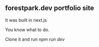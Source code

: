 ## forestpark.dev portfolio site

It was built in next.js

You know what to do.

Clone it and run _npm run dev_
